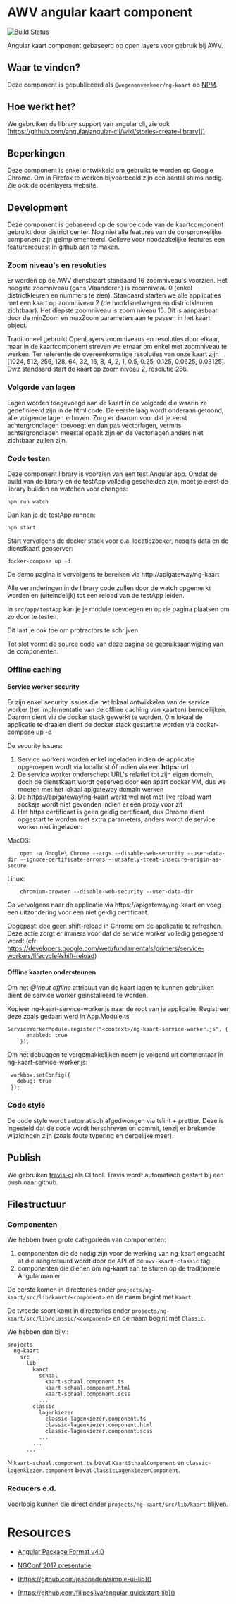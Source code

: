 # AWV angular kaart component

[![Build Status](https://travis-ci.org/WegenenVerkeer/ng-kaart.svg?branch=master)](https://travis-ci.org/WegenenVerkeer/ng-kaart)

Angular kaart component gebaseerd op open layers voor gebruik bij AWV.

## Waar te vinden?

Deze component is gepubliceerd als `@wegenenverkeer/ng-kaart` op [NPM](https://www.npmjs.com/package/@wegenenverkeer/ng-kaart).

## Hoe werkt het?

We gebruiken de library support van angular cli, zie ook [https://github.com/angular/angular-cli/wiki/stories-create-library]()

## Beperkingen

Deze component is enkel ontwikkeld om gebruikt te worden op Google Chrome. Om in Firefox te werken bijvoorbeeld zijn een aantal shims nodig. Zie ook de openlayers website.

## Development

Deze component is gebaseerd op de source code van de kaartcomponent gebruikt door district center.
Nog niet alle features van de oorspronkelijke component zijn geïmplementeerd. Gelieve voor noodzakelijke features een featurerequest in github aan te maken.

### Zoom niveau's en resoluties

Er worden op de AWV dienstkaart standaard 16 zoomniveau's voorzien.
Het hoogste zoomniveau (gans Vlaanderen) is zoomniveau 0 (enkel districtkleuren en nummers te zien).
Standaard starten we alle applicaties met een kaart op zoomniveau 2 (de hoofdsnelwegen en districtkleuren zichtbaar).
Het diepste zoomniveau is zoom niveau 15. Dit is aanpasbaar door de minZoom en maxZoom parameters aan te passen in het kaart object.

Traditioneel gebruikt OpenLayers zoomniveaus en resoluties door elkaar, maar in de kaartcomponent streven we ernaar om enkel met zoomniveau te werken.
Ter referentie de overeenkomstige resoluties van onze kaart zijn [1024, 512, 256, 128, 64, 32, 16, 8, 4, 2, 1, 0.5, 0.25, 0.125, 0.0625, 0.03125].
Dwz standaard start de kaart op zoom niveau 2, resolutie 256.

### Volgorde van lagen

Lagen worden toegevoegd aan de kaart in de volgorde die waarin ze gedefinieerd zijn in de html code. De eerste laag wordt onderaan getoond, alle volgende lagen erboven. Zorg
er daarom voor dat je eerst achtergrondlagen toevoegt en dan pas vectorlagen, vermits achtergrondlagen meestal
opaak zijn en de vectorlagen anders niet zichtbaar zullen zijn.

### Code testen

Deze component library is voorzien van een test Angular app. Omdat de build van de library en de testApp volledig gescheiden zijn, moet je eerst de library builden en watchen voor changes:

    npm run watch
    
Dan kan je de testApp runnen:

    npm start
    
Start vervolgens de docker stack voor o.a. locatiezoeker, nosqlfs data en de dienstkaart geoserver:

    docker-compose up -d

De demo pagina is vervolgens te bereiken via http://apigateway/ng-kaart

Alle veranderingen in de library code zullen door de watch opgemerkt worden en (uiteindelijk) tot een reload van de testApp leiden.

In `src/app/testApp` kan je je module toevoegen en op de pagina plaatsen om zo door te testen.

Dit laat je ook toe om protractors te schrijven.

Tot slot vormt de source code van deze pagina de gebruiksaanwijzing van de componenten.

### Offline caching

#### Service worker security

Er zijn enkel security issues die het lokaal ontwikkelen van de service worker (ter implementatie van de offline caching van kaarten) bemoeilijken. Daarom dient via de docker stack gewerkt te worden. 
Om lokaal de applicatie te draaien dient de docker stack gestart te worden via docker-compose up -d

De security issues:

1. Service workers worden enkel ingeladen indien de applicatie opgeroepen wordt via localhost óf indien via een **https:** url
2. De service worker onderschept URL's relatief tot zijn eigen domein, doch de dienstkaart wordt geserved door een apart docker VM, dus we moeten met het lokaal apigateway domain werken
3. De https://apigateway/ng-kaart werkt wel niet met live reload want socksjs wordt niet gevonden indien er een proxy voor zit
4. Het https certificaat is geen geldig certificaat, dus Chrome dient opgestart te worden met extra parameters, anders wordt de service worker niet ingeladen:

MacOS:

        open -a Google\ Chrome --args --disable-web-security --user-data-dir --ignore-certificate-errors --unsafely-treat-insecure-origin-as-secure 

Linux:

        chromium-browser --disable-web-security --user-data-dir

Ga vervolgens naar de applicatie via https://apigateway/ng-kaart en voeg een uitzondering voor een niet geldig certificaat.

Opgepast: doe geen shift-reload in Chrome om de applicatie te refreshen. Deze actie zorgt er immers voor dat de service worker volledig genegeerd wordt (cfr https://developers.google.com/web/fundamentals/primers/service-workers/lifecycle#shift-reload)

#### Offline kaarten ondersteunen

Om het *@Input offline* attribuut van de kaart lagen te kunnen gebruiken dient de service worker geinstalleerd te worden. 

Kopieer ng-kaart-service-worker.js naar de root van je applicatie. Registreer deze zoals gedaan werd in App.Module.ts

```
ServiceWorkerModule.register("<context>/ng-kaart-service-worker.js", {
      enabled: true
    }),
```

Om het debuggen te vergemakkelijken neem je volgend uit commentaar in ng-kaart-service-worker.js:

```
 workbox.setConfig({
   debug: true
 });
```

### Code style

De code style wordt automatisch afgedwongen via tslint + prettier. Deze is ingesteld dat de code wordt herschreven on commit, tenzij er brekende wijzigingen zijn (zoals foute typering en dergelijke meer).

## Publish

We gebruiken [travis-ci](https://travis-ci.org/WegenenVerkeer/ng-kaart) als CI tool.
Travis wordt automatisch gestart bij een push naar github.

## Filestructuur

### Componenten

We hebben twee grote categorieën van componenten:
1. componenten die de nodig zijn voor de werking van ng-kaart ongeacht af die aangestuurd wordt door de API of de `awv-kaart-classic` tag
2. componenten die dienen om ng-kaart aan te sturen op de traditionele Angularmanier.

De eerste komen in directories onder `projects/ng-kaart/src/lib/kaart/<component>` en de naam begint met `Kaart`. 

De tweede soort komt in directories onder `projects/ng-kaart/src/lib/classic/<component>` en de naam begint met `Classic`.

We hebben dan bijv.:

```
projects
  ng-kaart
    src
      lib
        kaart
          schaal
            kaart-schaal.component.ts
            kaart-schaal.component.html
            kaart-schaal.component.scss
          ...
        classic
          lagenkiezer
            classic-lagenkiezer.component.ts
            classic-lagenkiezer.component.html
            classic-lagenkiezer.component.scss
          ...
        ...
      ...  
```
N
`kaart-schaal.component.ts` bevat `KaartSchaalComponent` en `classic-lagenkiezer.component` bevat `ClassicLagenkiezerComponent`.

### Reducers e.d.

Voorlopig kunnen die direct onder `projects/ng-kaart/src/lib/kaart` blijven.

# Resources

* [Angular Package Format v4.0](https://goo.gl/AMOU5G)
* [NGConf 2017 presentatie](https://www.youtube.com/watch?v=unICbsPGFIA)

* [https://github.com/jasonaden/simple-ui-lib]()
* [https://github.com/filipesilva/angular-quickstart-lib]()


